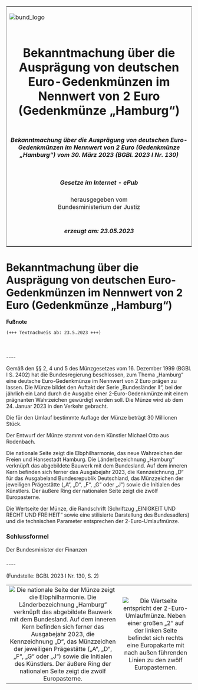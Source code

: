 <span id="DECKBLATT.html"></span>

<table border="0" frame="border" width="100%">

<tr valign="top">

<td align="left">

![bund\_logo](BfJ_2021_Web_de_de.gif)

</td>

<td align="right">

 

</td>

</tr>

<tr align="center" valign="middle">

<td colspan="2">

# Bekanntmachung über die Ausprägung von deutschen Euro-Gedenkmünzen im Nennwert von 2 Euro (Gedenkmünze „Hamburg“)

</td>

</tr>

<tr align="center" valign="middle">

<td colspan="2">

##### Bekanntmachung über die Ausprägung von deutschen Euro-Gedenkmünzen im Nennwert von 2 Euro (Gedenkmünze „Hamburg“) vom 30. März 2023 (BGBl. 2023 I Nr. 130)

</td>

</tr>

<tr align="center" valign="middle">

<td colspan="2">

  
  

##### Gesetze im Internet - ePub  
  
herausgegeben vom  
Bundesministerium der Justiz

</td>

</tr>

<tr align="center" valign="bottom">

<td colspan="2">

  
  

##### erzeugt am: 23.05.2023

</td>

</tr>

</table>

<span id="BJNR0820A0023.html"></span>

# Bekanntmachung über die Ausprägung von deutschen Euro-Gedenkmünzen im Nennwert von 2 Euro (Gedenkmünze „Hamburg“)

<div>

  
**Fußnote**

<div class="jnhtml">

<div>

<div class="jurAbsatz">

  

``` 
(+++ Textnachweis ab: 23.5.2023 +++)

 
```

</div>

</div>

</div>

</div>

<span id="BJNR0820A0023BJNE000100000.html"></span>

###   
\----

<div>

<div class="jnhtml">

<div>

<div class="jurAbsatz">

Gemäß den §§ 2, 4 und 5 des Münzgesetzes vom 16. Dezember 1999 (BGBl. I
S. 2402) hat die Bundesregierung beschlossen, zum Thema „Hamburg“ eine
deutsche Euro-Gedenkmünze im Nennwert von 2 Euro prägen zu lassen. Die
Münze bildet den Auftakt der Serie „Bundesländer II“, bei der jährlich
ein Land durch die Ausgabe einer 2-Euro-Gedenkmünze mit einem prägnanten
Wahrzeichen gewürdigt werden soll. Die Münze wird ab dem 24. Januar 2023
in den Verkehr gebracht.

</div>

<div class="jurAbsatz">

Die für den Umlauf bestimmte Auflage der Münze beträgt 30 Millionen
Stück.

</div>

<div class="jurAbsatz">

Der Entwurf der Münze stammt von dem Künstler Michael Otto aus
Rodenbach.

</div>

<div class="jurAbsatz">

Die nationale Seite zeigt die Elbphilharmonie, das neue Wahrzeichen der
Freien und Hansestadt Hamburg. Die Länderbezeichnung „Hamburg“ verknüpft
das abgebildete Bauwerk mit dem Bundesland. Auf dem inneren Kern
befinden sich ferner das Ausgabejahr 2023, die Kennzeichnung „D“ für das
Ausgabeland Bundesrepublik Deutschland, das Münzzeichen der jeweiligen
Prägestätte („A“, „D“, „F“, „G“ oder „J“) sowie die Initialen des
Künstlers. Der äußere Ring der nationalen Seite zeigt die zwölf
Europasterne.

</div>

<div class="jurAbsatz">

Die Wertseite der Münze, die Randschrift (Schriftzug „EINIGKEIT UND
RECHT UND FREIHEIT“ sowie eine stilisierte Darstellung des Bundesadlers)
und die technischen Parameter entsprechen der 2-Euro-Umlaufmünze.

</div>

</div>

</div>

</div>

<span id="BJNR0820A0023BJNE000200000.html"></span>

### Schlussformel  

<div>

<div class="jnhtml">

<div>

<div class="jurAbsatz">

<span class="SP">Der Bundesminister der Finanzen</span>

</div>

</div>

</div>

</div>

<span id="BJNR0820A0023BJNE000300000.html"></span>

###   
\----

<div>

<div class="jnhtml">

<div>

<div class="jurAbsatz">

<div class="kommentar_Fundstelle">

(Fundstelle: BGBl. 2023 I Nr. 130, S. 2)

</div>

</div>

|                                                                                                                                                                                                                                                                                                                                                                                                                                                      |                                                                                                                                                                                                                                |
| :--------------------------------------------------------------------------------------------------------------------------------------------------------------------------------------------------------------------------------------------------------------------------------------------------------------------------------------------------------------------------------------------------------------------------------------------------: | :----------------------------------------------------------------------------------------------------------------------------------------------------------------------------------------------------------------------------: |
| ![Die nationale Seite der Münze zeigt die Elbphilharmonie. Die Länderbezeichnung „Hamburg“ verknüpft das abgebildete Bauwerk mit dem Bundesland. Auf dem inneren Kern befinden sich ferner das Ausgabejahr 2023, die Kennzeichnung „D“, das Münzzeichen der jeweiligen Prägestätte („A“, „D“, „F“, „G“ oder „J“) sowie die Initialen des Künstlers. Der äußere Ring der nationalen Seite zeigt die zwölf Europasterne.](bgbl1_2023_j01300_0010.jpeg) | ![Die Wertseite entspricht der 2-Euro-Umlaufmünze. Neben einer großen „2“ auf der linken Seite befindet sich rechts eine Europakarte mit nach außen führenden Linien zu den zwölf Europasternen.](bgbl1_2023_j01300_0020.jpeg) |

</div>

</div>

</div>
